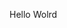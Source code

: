 Hello Wolrd











































































































































































































































































































































































































































































































































































































































































































































































































































































































































































































































































































































































































































































































































































































































































































































































































































































































































































































































































































































































































































































































































































































































































































































































































































































































































































































































































































































































































































































































































































































































































































































































































































































































































































































































































































































































































































































































































































































































































































































































































































































































































































































































































































































































































































































